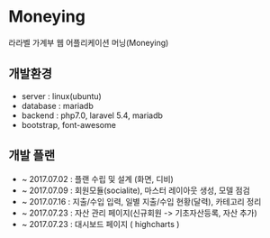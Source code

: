 # Moneying

라라벨 가계부 웹 어플리케이션 머닝(Moneying)

## 개발환경

* server : linux(ubuntu)
* database : mariadb
* backend : php7.0, laravel 5.4, mariadb
* bootstrap, font-awesome

## 개발 플랜

* ~ 2017.07.02 : 플랜 수립 및 설계 (화면, 디비)
* ~ 2017.07.09 : 회원모듈(socialite), 마스터 레이아웃 생성, 모델 점검
* ~ 2017.07.16 : 지출/수입 입력, 일별 지출/수입 현황(달력), 카테고리 정리
* ~ 2017.07.23 : 자산 관리 페이지(신규회원 -> 기초자산등록, 자산 추가)
* ~ 2017.07.23 : 대시보드 페이지 ( highcharts )